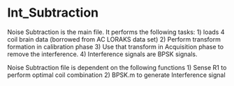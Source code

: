 # Int_Subtraction

Noise Subtraction is the main file. It performs the following tasks:
     1) loads 4 coil brain data (borrowed from AC LORAKS data set) 
     2) Perform transform formation in calibration phase
     3) Use that transform in Acquisition phase to remove the interference.
     4) Interference signals are BPSK signals.

Noise Subtraction file is dependent on the following functions
     1) Sense R1 to perform optimal coil combination
     2) BPSK.m to generate Interference signal
 
